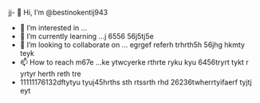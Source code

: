 jj- 👋 Hi, I’m @bestinokentij943
- 👀 I’m interested in ...
- 🌱 I’m currently learning ...j 6556 56j5tj5e
- 💞️ I’m looking to collaborate on ... egrgef referh trhrth5h 56jhg hkmty teyk
- 📫 How to reach m67e ...ke ytwcyerke rthrte ryku kyu 6456tryrt tykt r yrtyr herth reth tre
- 11111176132dftytyu tyuj45hrths  sth rtssrth rhd
26236twherrtyifaerf tyjtj eyt
<!---hmgcmhchmgry ui
bestinokentij943/bestinokentij943 is a ✨ special ✨ repository because its `README.md` (this file) appears on your GitHub profile.
You can click the Preview link to take a look at your changes.
--->
